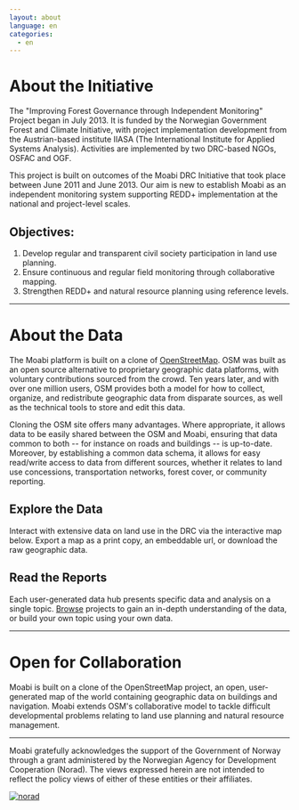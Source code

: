 ```yaml
---
layout: about
language: en
categories:
  - en
---
```


# About the Initiative

The "Improving Forest Governance through Independent Monitoring" Project began in July 2013. It is funded by the Norwegian Government Forest and Climate Initiative, with project implementation development from the Austrian-based institute IIASA (The International Institute for Applied Systems Analysis). Activities are implemented by two DRC-based NGOs, OSFAC and OGF.

This project is built on outcomes of the Moabi DRC Initiative that took place between June 2011 and June 2013.  Our aim is new to establish Moabi as an independent monitoring system supporting REDD+ implementation at the national and project-level scales.

## Objectives:

1. Develop regular and transparent civil society participation in land use planning.
2. Ensure continuous and regular field monitoring through collaborative mapping.
3. Strengthen REDD+ and natural resource planning using reference levels.


* * *

# About the Data

The Moabi platform is built on a clone of [OpenStreetMap](osm.org).  OSM was built as an open source alternative to proprietary geographic data platforms, with voluntary contributions sourced from the crowd.  Ten years later, and with over one million users, OSM provides both a model for how to collect, organize, and redistribute geographic data from disparate sources, as well as the technical tools to store and edit this data.

Cloning the OSM site offers many advantages.  Where appropriate, it allows data to be easily shared between the OSM and Moabi, ensuring that data common to both -- for instance on roads and buildings -- is up-to-date.  Moreover, by establishing a common data schema, it allows for easy read/write access to data from different sources, whether it relates to land use concessions, transportation networks, forest cover, or community reporting.

## Explore the Data

Interact with extensive data on land use in the DRC via the interactive map below. Export a map as a print copy, an embeddable url, or download the raw geographic data.

## Read the Reports

Each user-generated data hub presents specific data and analysis on a single topic. [Browse]({{site.baseurl}}/reports/{{page.language}}) projects to gain an in-depth understanding of the data, or build your own topic using your own data.


* * *

# Open for Collaboration

Moabi is built on a clone of the OpenStreetMap project, an open, user-generated map of the world containing geographic data on buildings and navigation. Moabi extends OSM's collaborative model to tackle difficult developmental problems relating to land use planning and natural resource management.


* * *
<p class="small center quiet">Moabi gratefully acknowledges the support of the Government of Norway through a grant administered by the Norwegian Agency for Development Cooperation (Norad). The views expressed herein are not intended to reflect the policy views of either of these entities or their affiliates.</p>
<div class="logo center">
    <a class="pad1" href="http://www.norad.no/en/front-page">
        <img src="{{site.baseurl}}/img/norad_logo.png" alt="norad">
    </a>
</div>
